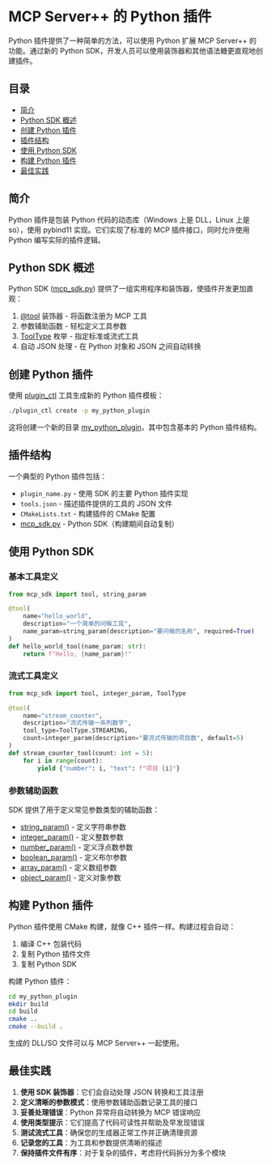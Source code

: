 # MCP Server++ 的 Python 插件

Python 插件提供了一种简单的方法，可以使用 Python 扩展 MCP Server++ 的功能。通过新的 Python SDK，开发人员可以使用装饰器和其他语法糖更直观地创建插件。

## 目录

- [简介](#简介)
- [Python SDK 概述](#python-sdk-概述)
- [创建 Python 插件](#创建-python-插件)
- [插件结构](#插件结构)
- [使用 Python SDK](#使用-python-sdk)
- [构建 Python 插件](#构建-python-插件)
- [最佳实践](#最佳实践)

## 简介

Python 插件是包装 Python 代码的动态库（Windows 上是 DLL，Linux 上是 so），使用 pybind11 实现。它们实现了标准的 MCP 插件接口，同时允许使用 Python 编写实际的插件逻辑。

## Python SDK 概述

Python SDK ([mcp_sdk.py](file://d:\codespace\MCPServer++\plugins\sdk\mcp_sdk.py)) 提供了一组实用程序和装饰器，使插件开发更加直观：

1. [@tool](file://d:\codespace\MCPServer++\plugins\sdk\mcp_sdk.py#L173-L186) 装饰器 - 将函数注册为 MCP 工具
2. 参数辅助函数 - 轻松定义工具参数
3. [ToolType](file://d:\codespace\MCPServer++\plugins\sdk\mcp_sdk.py#L17-L20) 枚举 - 指定标准或流式工具
4. 自动 JSON 处理 - 在 Python 对象和 JSON 之间自动转换

## 创建 Python 插件

使用 [plugin_ctl](file:///D:/codespace/MCPServer++/tools/plugin_ctl.cpp#L759-L759) 工具生成新的 Python 插件模板：

```bash
./plugin_ctl create -p my_python_plugin
```

这将创建一个新的目录 [my_python_plugin](file://d:\codespace\MCPServer++\tests\my_python_plugin)，其中包含基本的 Python 插件结构。

## 插件结构

一个典型的 Python 插件包括：

- `plugin_name.py` - 使用 SDK 的主要 Python 插件实现
- `tools.json` - 描述插件提供的工具的 JSON 文件
- `CMakeLists.txt` - 构建插件的 CMake 配置
- [mcp_sdk.py](file://d:\codespace\MCPServer++\plugins\sdk\mcp_sdk.py) - Python SDK（构建期间自动复制）

## 使用 Python SDK

### 基本工具定义

```python
from mcp_sdk import tool, string_param

@tool(
    name="hello_world",
    description="一个简单的问候工具",
    name_param=string_param(description="要问候的名称", required=True)
)
def hello_world_tool(name_param: str):
    return f"Hello, {name_param}!"
```

### 流式工具定义

```python
from mcp_sdk import tool, integer_param, ToolType

@tool(
    name="stream_counter",
    description="流式传输一系列数字",
    tool_type=ToolType.STREAMING,
    count=integer_param(description="要流式传输的项目数", default=5)
)
def stream_counter_tool(count: int = 5):
    for i in range(count):
        yield {"number": i, "text": f"项目 {i}"}
```

### 参数辅助函数

SDK 提供了用于定义常见参数类型的辅助函数：

- [string_param()](file://d:\codespace\MCPServer++\plugins\sdk\mcp_sdk.py#L222-L224) - 定义字符串参数
- [integer_param()](file://d:\codespace\MCPServer++\plugins\sdk\mcp_sdk.py#L227-L229) - 定义整数参数
- [number_param()](file://d:\codespace\MCPServer++\plugins\sdk\mcp_sdk.py#L232-L234) - 定义浮点数参数
- [boolean_param()](file://d:\codespace\MCPServer++\plugins\sdk\mcp_sdk.py#L237-L239) - 定义布尔参数
- [array_param()](file://d:\codespace\MCPServer++\plugins\sdk\mcp_sdk.py#L242-L244) - 定义数组参数
- [object_param()](file://d:\codespace\MCPServer++\plugins\sdk\mcp_sdk.py#L247-L249) - 定义对象参数

## 构建 Python 插件

Python 插件使用 CMake 构建，就像 C++ 插件一样。构建过程会自动：

1. 编译 C++ 包装代码
2. 复制 Python 插件文件
3. 复制 Python SDK

构建 Python 插件：

```bash
cd my_python_plugin
mkdir build
cd build
cmake ..
cmake --build .
```

生成的 DLL/SO 文件可以与 MCP Server++ 一起使用。

## 最佳实践

1. **使用 SDK 装饰器**：它们会自动处理 JSON 转换和工具注册
2. **定义清晰的参数模式**：使用参数辅助函数记录工具的接口
3. **妥善处理错误**：Python 异常将自动转换为 MCP 错误响应
4. **使用类型提示**：它们提高了代码可读性并帮助及早发现错误
5. **测试流式工具**：确保您的生成器正常工作并正确清理资源
6. **记录您的工具**：为工具和参数提供清晰的描述
7. **保持插件文件有序**：对于复杂的插件，考虑将代码拆分为多个模块